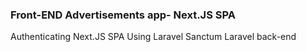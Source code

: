 ### Front-END  Advertisements app- Next.JS SPA

Authenticating Next.JS SPA Using Laravel Sanctum
Laravel back-end

